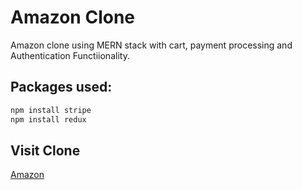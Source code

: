# Amazon Clone

Amazon clone using MERN stack with cart, payment processing and Authentication Functiionality.

## Packages used:


```bash
npm install stripe
npm install redux
```

## Visit Clone
[Amazon](https://surajcodesamazon.herokuapp.com)
